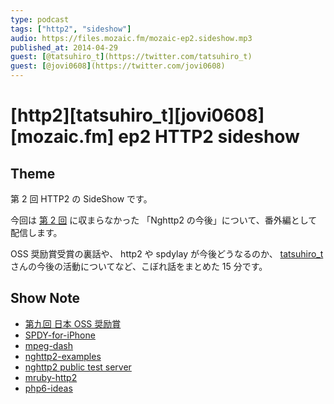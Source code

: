 ```yaml
---
type: podcast
tags: ["http2", "sideshow"]
audio: https://files.mozaic.fm/mozaic-ep2.sideshow.mp3
published_at: 2014-04-29
guest: [@tatsuhiro_t](https://twitter.com/tatsuhiro_t)
guest: [@jovi0608](https://twitter.com/jovi0608)
---
```


# [http2][tatsuhiro_t][jovi0608][mozaic.fm] ep2 HTTP2 sideshow

## Theme

第 2 回 HTTP2 の SideShow です。

今回は [第 2 回](http://mozaic.fm/post/83421293098/2-http2) に収まらなかった 「Nghttp2 の今後」について、番外編として配信します。

OSS 奨励賞受賞の裏話や、 http2 や spdylay が今後どうなるのか、 [tatsuhiro_t](https://twitter.com/tatsuhiro_t) さんの今後の活動についてなど、こぼれ話をまとめた 15 分です。

## Show Note

- [第九回 日本 OSS 奨励賞](http://ossforum.jp/ossaward9th2)
- [SPDY-for-iPhone](https://github.com/sorced-jim/SPDY-for-iPhone)
- [mpeg-dash](http://en.wikipedia.org/wiki/Dynamic_Adaptive_Streaming_over_HTTP)
- [nghttp2-examples](https://github.com/tatsuhiro-t/nghttp2/tree/master/examples)
- [nghttp2 public test server](https://nghttp2.org/)
- [mruby-http2](https://github.com/matsumoto-r/mruby-http2)
- [php6-ideas](https://wiki.php.net/ideas/php6)
